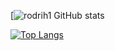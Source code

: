 [![rodrih1 GitHub stats](https://github-readme-stats.vercel.app/api?username=rodrih1&show_icons=true&theme=transparent)

[![Top Langs](https://github-readme-stats.vercel.app/api/top-langs/?username=rodrih1)](https://github.com/anuraghazra/github-readme-stats)
<!--
**rodrih1/rodrih1** is a ✨ _special_ ✨ repository because its `README.md` (this file) appears on your GitHub profile.

Here are some ideas to get you started:

- 🔭 I’m currently working on ...
- 🌱 I’m currently learning ...
- 👯 I’m looking to collaborate on ...
- 🤔 I’m looking for help with ...
- 💬 Ask me about ...
- 📫 How to reach me: ...
- 😄 Pronouns: ...
- ⚡ Fun fact: ...
-->
